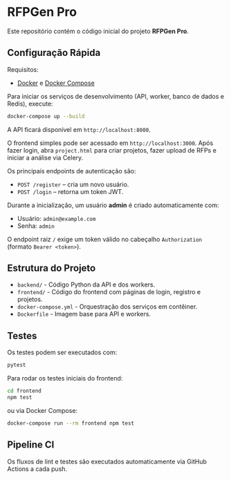 # RFPGen Pro

Este repositório contém o código inicial do projeto **RFPGen Pro**.

## Configuração Rápida

Requisitos:
- [Docker](https://www.docker.com/) e [Docker Compose](https://docs.docker.com/compose/)

Para iniciar os serviços de desenvolvimento (API, worker, banco de dados e Redis), execute:

```bash
docker-compose up --build
```

A API ficará disponível em `http://localhost:8000`.

O frontend simples pode ser acessado em `http://localhost:3000`.
Após fazer login, abra `project.html` para criar projetos, fazer upload de RFPs
e iniciar a análise via Celery.

Os principais endpoints de autenticação são:

- `POST /register` – cria um novo usuário.
- `POST /login` – retorna um token JWT.

Durante a inicialização, um usuário **admin** é criado automaticamente com:

- Usuário: `admin@example.com`
- Senha: `admin`

O endpoint raiz `/` exige um token válido no cabeçalho `Authorization` (formato `Bearer <token>`).

## Estrutura do Projeto

- `backend/` - Código Python da API e dos workers.
- `frontend/` - Código do frontend com páginas de login, registro e projetos.
- `docker-compose.yml` - Orquestração dos serviços em contêiner.
- `Dockerfile` - Imagem base para API e workers.

## Testes

Os testes podem ser executados com:

```bash
pytest
```

Para rodar os testes iniciais do frontend:

```bash
cd frontend
npm test
```
ou via Docker Compose:

```bash
docker-compose run --rm frontend npm test
```

## Pipeline CI

Os fluxos de lint e testes são executados automaticamente via GitHub Actions a cada push.
